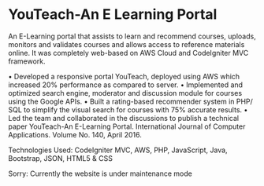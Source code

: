 # YouTeach-An E Learning Portal

An E-Learning portal that assists to learn and recommend courses, uploads, monitors and validates courses and allows access to reference materials online.  It was completely web-based on AWS Cloud and CodeIgniter MVC framework.

•	Developed a responsive portal YouTeach, deployed using AWS which increased 20% performance as compared to server.
•	Implemented and optimized search engine, moderator and discussion module for courses using the Google APIs.
•	Built a rating-based recommender system in PHP/ SQL to simplify the visual search for courses with 75% accurate results.
•	Led the team and collaborated in the discussions to publish a technical paper YouTeach-An E-Learning Portal. International Journal of Computer Applications. Volume No. 140, April 2016.

Technologies Used: CodeIgniter MVC, AWS, PHP, JavaScript, Java, Bootstrap, JSON, HTML5 & CSS

Sorry: Currently the website is under maintenance mode
